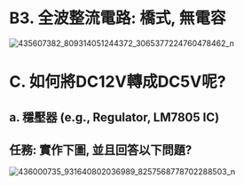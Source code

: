 # B3. 全波整流電路: 橋式, 無電容
![435607382_809314051244372_3065377224760478462_n](https://github.com/Jerry951230/EC2024/assets/162287588/4835f9cd-af81-4178-82c1-1b19825717d7)

# C. 如何將DC12V轉成DC5V呢?
## a. 穩壓器 (e.g., Regulator, LM7805 IC)
## 任務: 實作下圖, 並且回答以下問題?
![436000735_931640802036989_8257568778702288503_n](https://github.com/Jerry951230/EC2024/assets/162287588/5e37ea21-d23e-4f2a-ad8a-41d3d517e2f0)
